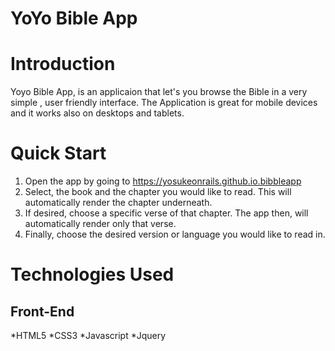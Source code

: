 # YoYo Bible App #

 # Introduction #

  Yoyo Bible App, is an applicaion that let's you browse the Bible in a very simple , user friendly interface. The Application is great for mobile devices 
and it works also on desktops and tablets. 

# Quick Start #

 1. Open the app by going to https://yosukeonrails.github.io.bibbleapp
 2. Select, the book  and the chapter you would like to read. This will automatically render the chapter underneath.
 3. If desired, choose a specific verse of that chapter. The app then, will automatically render only that verse.
 4. Finally, choose the desired version or language you would like to read in.

 # Technologies Used #

 ## Front-End ##

*HTML5
*CSS3
*Javascript
*Jquery
